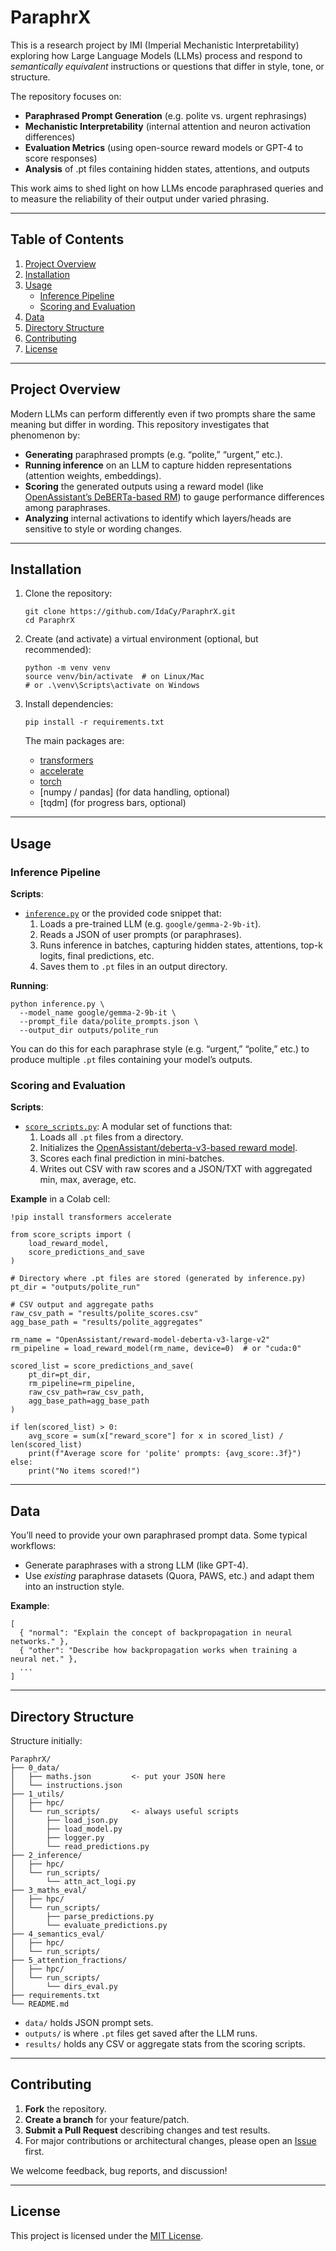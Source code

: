 # ParaphrX

This is a research project by IMI (Imperial Mechanistic Interpretability) exploring how Large Language Models (LLMs) process and respond to *semantically equivalent* instructions or questions that differ in style, tone, or structure. 

The repository focuses on:
- **Paraphrased Prompt Generation** (e.g. polite vs. urgent rephrasings)
- **Mechanistic Interpretability** (internal attention and neuron activation differences)
- **Evaluation Metrics** (using open-source reward models or GPT-4 to score responses)
- **Analysis** of .pt files containing hidden states, attentions, and outputs

This work aims to shed light on how LLMs encode paraphrased queries and to measure the reliability of their output under varied phrasing.

---

## Table of Contents
1. [Project Overview](#project-overview)
2. [Installation](#installation)
3. [Usage](#usage)
   - [Inference Pipeline](#inference-pipeline)
   - [Scoring and Evaluation](#scoring-and-evaluation)
4. [Data](#data)
5. [Directory Structure](#directory-structure)
6. [Contributing](#contributing)
7. [License](#license)

---

## Project Overview

Modern LLMs can perform differently even if two prompts share the same meaning but differ in wording. This repository investigates that phenomenon by:

- **Generating** paraphrased prompts (e.g. “polite,” “urgent,” etc.).
- **Running inference** on an LLM to capture hidden representations (attention weights, embeddings).
- **Scoring** the generated outputs using a reward model (like [OpenAssistant’s DeBERTa-based RM](https://huggingface.co/OpenAssistant/reward-model-deberta-v3-large-v2)) to gauge performance differences among paraphrases.
- **Analyzing** internal activations to identify which layers/heads are sensitive to style or wording changes.

---

## Installation

1. Clone the repository:
   ```
   git clone https://github.com/IdaCy/ParaphrX.git
   cd ParaphrX
   ```

2. Create (and activate) a virtual environment (optional, but recommended):
   ```
   python -m venv venv
   source venv/bin/activate  # on Linux/Mac
   # or .\venv\Scripts\activate on Windows
   ```

3. Install dependencies:
   ```
   pip install -r requirements.txt
   ```

   The main packages are:
   - [transformers](https://github.com/huggingface/transformers)
   - [accelerate](https://github.com/huggingface/accelerate)
   - [torch](https://pytorch.org/)
   - [numpy / pandas] (for data handling, optional)
   - [tqdm] (for progress bars, optional)

---

## Usage

### Inference Pipeline

**Scripts**:
- [`inference.py`](./inference.py) or the provided code snippet that:
  1. Loads a pre-trained LLM (e.g. `google/gemma-2-9b-it`).
  2. Reads a JSON of user prompts (or paraphrases).
  3. Runs inference in batches, capturing hidden states, attentions, top-k logits, final predictions, etc.
  4. Saves them to `.pt` files in an output directory.

**Running**:
```
python inference.py \
  --model_name google/gemma-2-9b-it \
  --prompt_file data/polite_prompts.json \
  --output_dir outputs/polite_run
```

You can do this for each paraphrase style (e.g. “urgent,” “polite,” etc.) to produce multiple `.pt` files containing your model’s outputs.

### Scoring and Evaluation

**Scripts**:
- [`score_scripts.py`](./score_scripts.py): A modular set of functions that:
  1. Loads all `.pt` files from a directory.
  2. Initializes the [OpenAssistant/deberta-v3-based reward model](https://huggingface.co/OpenAssistant/reward-model-deberta-v3-large-v2).
  3. Scores each final prediction in mini-batches.
  4. Writes out CSV with raw scores and a JSON/TXT with aggregated min, max, average, etc.

**Example** in a Colab cell:
```
!pip install transformers accelerate

from score_scripts import (
    load_reward_model,
    score_predictions_and_save
)

# Directory where .pt files are stored (generated by inference.py)
pt_dir = "outputs/polite_run"

# CSV output and aggregate paths
raw_csv_path = "results/polite_scores.csv"
agg_base_path = "results/polite_aggregates"

rm_name = "OpenAssistant/reward-model-deberta-v3-large-v2"
rm_pipeline = load_reward_model(rm_name, device=0)  # or "cuda:0"

scored_list = score_predictions_and_save(
    pt_dir=pt_dir,
    rm_pipeline=rm_pipeline,
    raw_csv_path=raw_csv_path,
    agg_base_path=agg_base_path
)

if len(scored_list) > 0:
    avg_score = sum(x["reward_score"] for x in scored_list) / len(scored_list)
    print(f"Average score for 'polite' prompts: {avg_score:.3f}")
else:
    print("No items scored!")
```

---

## Data

You’ll need to provide your own paraphrased prompt data. Some typical workflows:
- Generate paraphrases with a strong LLM (like GPT-4).
- Use *existing* paraphrase datasets (Quora, PAWS, etc.) and adapt them into an instruction style.

**Example**:
```
[
  { "normal": "Explain the concept of backpropagation in neural networks." },
  { "other": "Describe how backpropagation works when training a neural net." },
  ...
]
```


---

## Directory Structure

Structure initially:

```
ParaphrX/
├── 0_data/
│   ├── maths.json         <- put your JSON here
│   └── instructions.json
├── 1_utils/
│   ├── hpc/
│   └── run_scripts/       <- always useful scripts
│       ├── load_json.py
│       ├── load_model.py
│       ├── logger.py
│       └── read_predictions.py
├── 2_inference/
│   ├── hpc/
│   └── run_scripts/
│       └── attn_act_logi.py
├── 3_maths_eval/
│   ├── hpc/
│   └── run_scripts/
│       ├── parse_predictions.py
│       └── evaluate_predictions.py
├── 4_semantics_eval/
│   ├── hpc/
│   └── run_scripts/
├── 5_attention_fractions/
│   ├── hpc/
│   └── run_scripts/
│       └── dirs_eval.py
├── requirements.txt
└── README.md
```

- `data/` holds JSON prompt sets.
- `outputs/` is where `.pt` files get saved after the LLM runs.
- `results/` holds any CSV or aggregate stats from the scoring scripts.

---

## Contributing

1. **Fork** the repository.
2. **Create a branch** for your feature/patch.
3. **Submit a Pull Request** describing changes and test results.
4. For major contributions or architectural changes, please open an [Issue](https://github.com/IdaCy/ParaphrX/issues) first.

We welcome feedback, bug reports, and discussion!

---

## License

This project is licensed under the [MIT License](./LICENSE).

